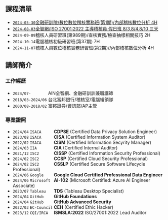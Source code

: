 ## 課程清單
* [`2024-05-30`金融研訓院/數位數位稽核實務班(第1期)/內部稽核數位分析 4H](./20240530/)
* [`2024-08-03`全智網/ISO 27001:2022 主導稽核員 假日班 8/3,8/4,8/10 三天](./ISMSLA2022/)
* `2024-09-09`稽核人員研習班(第989期)/查核實務/檢查抽樣相關技巧 2H
* `2024-10-14`電腦稽核初級研習班(第37期) 7H
* `2024-11-07`稽核人員數位稽核實務研習班(第2期)//內部稽核數位分析 4H
  
## 講師簡介
### 工作經歷
* `2024/07-       ` AIN全智網、金融研訓訓兼職講師
* `2018/03-2024/06` 台北富邦銀行/稽核室/電腦組領隊
* `2000/08-2018/02` 富邦證券/資訊部/AP主管

### 專業證照
*	`2024/04` `ISACA     ` **CDPSE** (Certified Data Privacy Solution Engineer)
* `2023/08` `ISACA     ` **CISA** (Certified Information System Auditor)
* `2022/02`	`ISACA     ` **CISM** (Certified Information Secyrity Manager)
* `2024/03` `IIA       ` **CIA** (Certified Internal Auditor)
*	`2021/12` `ISC2      ` **CISSP** (Certified Information Security Professional)
*	`2024/02` `ISC2      ` **CCSP** (Certified Cloud Security Professional)
* `2024/02` `ISC2      ` **CSSLP** (Certified Secure Software Lifecycle Professional)
* `2024/06`	`Google    ` **Google Cloud Certified Professional Data Engineer**
* `2024/06` `Microsoft ` **AI-102** (Microsoft Certified: Azure AI Engineer Associate)
* `2023/07` `Tableau   ` **TDS** (Tableau Desktop Specialist)
* `2024/04`	`GitHub    ` **GitHub Foundations**
*	`2024/04` `GitHub    ` **GitHub Advanced Security**
*	`2022/03` `EC-Council` **CEH** (Certified Ethic Hacker)
* `2023/12`	`CQI/IRCA  ` **ISMSLA:2022** ISO/27001:2022 Lead Auditor

